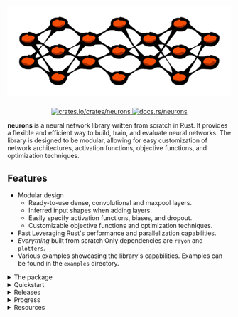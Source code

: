 <h1 align="center">
  <img src="https://raw.githubusercontent.com/hallvardnmbu/neurons/main/documentation/neurons-long-white-bg.svg", alt="neurons">
  <br>
</h1>

<div align="center">
  <a href="https://crates.io/crates/neurons">
    <img src="https://img.shields.io/crates/v/neurons" alt="crates.io/crates/neurons"/>
  </a>
  <a href="https://docs.rs/neurons">
    <img src="https://docs.rs/neurons/badge.svg" alt="docs.rs/neurons"/>
  </a>
</div>

<b>neurons</b> is a neural network library written from scratch in Rust. It provides a flexible and efficient way to build, train, and evaluate neural networks. The library is designed to be modular, allowing for easy customization of network architectures, activation functions, objective functions, and optimization techniques.

## Features

- Modular design
  - Ready-to-use dense, convolutional and maxpool layers.
  - Inferred input shapes when adding layers.
  - Easily specify activation functions, biases, and dropout.
  - Customizable objective functions and optimization techniques.
- Fast
  Leveraging Rust's performance and parallelization capabilities.
- <i>Everything</i> built from scratch
  Only dependencies are `rayon` and `plotters`.
- Various examples showcasing the library's capabilities.
  Examples can be found in the `examples` directory.

<details>
  <summary>The package</summary>

  The package is divided into separate modules, each containing different parts of the library, everything being connected through the `network` module.

  ### Core

  - `tensor`
    Describes the custom tensor struct and its operations.
    A tensor is here divided into four different types:
    - `Single`: One-dimensional data (`Vec<_>`).
    - `Double`: Two-dimensional data (`Vec<Vec<_>>`).
    - `Triple`: Three-dimensional data (`Vec<Vec<Vec<_>>>`).
    - `Quadruple`: Four-dimensional data (`Vec<Vec<Vec<Vec<_>>>>`).
    Each shape following the same pattern of operations, but with increasing dimensions.
    Thus, every tensor contains information about its shape and data.
    The reason for wrapping the data in this way is to easily allow for dynamic shapes and types in the network.
  - `random`
    Functionality for random number generation.

  ### Layers

  - `dense`
    Describes the dense layer and its operations.
  - `convolution`
    Describes the convolutional layer and its operations.
    If the input is a tensor of shape `Single`, the layer will automatically reshape it into a `Triple` tensor.
  - `maxpool`
    Describes the maxpool layer and its operations.
    If the input is a tensor of shape `Single`, the layer will automatically reshape it into a `Triple` tensor.

  ### Functions

  - `activation`
    Contains all the possible activation functions to be used.
  - `objective`
    Contains all the possible objective functions to be used.
  - `optimizer`
    Contains all the possible optimization techniques to be used.
</details>

<details>
  <summary>Quickstart</summary>

  ```rust
  use neurons::{activation, network, objective, optimizer, tensor};

  fn main() {

      // New feedforward network with input shape (1, 28, 28)
      let mut network = network::Network::new(tensor::Shape::Triple(1, 28, 28));

      // Convolution(filters, kernel, stride, padding, activation, Some(dropout))
      network.convolution(5, (3, 3), (1, 1), (1, 1), activation::Activation::ReLU, None);

      // Maxpool(kernel, stride)
      network.maxpool((2, 2), (2, 2));

      // Dense(outputs, activation, bias, Some(dropout))
      network.dense(100, activation::Activation::ReLU, false, None);

      // Dense(outputs, activation, bias, Some(dropout))
      network.dense(10, activation::Activation::Softmax, false, None);

      network.set_optimizer(
          optimizer::Optimizer::AdamW(
              optimizer::AdamW {
                  learning_rate: 0.001,
                  beta1: 0.9,
                  beta2: 0.999,
                  epsilon: 1e-8,
                  decay: 0.01,

                  // To be filled by the network:
                  momentum: vec![],
                  velocity: vec![],
              }
          )
      );
      network.set_objective(
          objective::Objective::MSE,    // Objective function
          Some((-1f32, 1f32))           // Gradient clipping
      );

      println!("{}", network);          // Display the network

      let (x, y) = {  };                // Add your data here
      let validation = Some((0.2, 5));  // 20% val. & early stopping if val. loss increases 5 times
      let batch = 32;                   // Minibatch size
      let epochs = 100;                 // Number of epochs
      let print = Some(10);             // Print every 10th epoch
      let (train_loss, val_loss) = network.learn(x, y, validation, batch, epochs, print);
  }
  ```
</details>

<details>
  <summary>Releases</summary>

  ## 2.0.2 (Improved compatability of differing layers)

  Layers now automatically reshape input tensors to the correct shape.
  I.e., your network could be conv->dense->conv etc.
  Earlier versions only allowed conv/maxpool->dense connections.

  Note: While this is now possible, some testing proved this to be sub-optimal in terms of performance.

  ## 2.0.1 (Optimized optimizer step)

  Combines operations to single-loop instead of repeadedly iterating over the `tensor::Tensor`'s.

  ### Benchmarking examples/example_benchmark.rs (mnist version)

  ```raw
  v2.0.1: 16.504570304s (1.05x speedup)
  v2.0.0: 17.268632412s
  ```

  ## 2.0.0 (Fix batched weight updates)

  * Weight updates are now batched correctly.
    - See `network::Network::learn` for details.

  ### Benchmarking examples/example_benchmark.rs (mnist version)

  ```raw
  batched (128): 17.268632412s (4.82x speedup)
  unbatched (1): 83.347593292s
  ```

  ## 1.1.0 (Improved optimizer step)

  * Optimizer step more intuitive and easy to read.
  * Using `tensor::Tensor` instead of manually handing vectors.

  ## 1.0.0 (Fully working integrated network)

  * Network of Convolutional and Dense layers works.

  ## 0.3.0 (Batched training; parallelization)

  * Batched training (`network::Network::learn`)
  * Parallelization of batches (`rayon`)

  ### Benchmarking examples/example_benchmark.rs (iris version)

  ```raw
  v0.3.0: 0.318811179s (6.95x speedup)
  v0.2.2: 2.218362758s
  ```

  ## 0.2.2 (Convolution)

  * Convolutional layer
  * Improved documentation

  ## 0.2.0 (Feedback)

  * Feedback connections

  ## 0.1.5

  * Improved documentation

  ## 0.1.1

  * Custom tensor struct
  * Unit tests

  ## 0.1.0 (Dense)

  * Dense feedforward network
  * Activation functions
  * Objective functions
  * Optimization techniques

</details>

<details>
  <summary>Progress</summary>

  ## Layer types
    - [x] Dense
    - [x] Convolutional
      - [x] Forward pass
        - [x] Padding
        - [x] Stride
        - [ ] Dilation
      - [x] Backward pass
        - [x] Padding
        - [x] Stride
        - [ ] Dilation
      - [x] Max pooling

  ## Activation functions
    - [x] Linear
    - [x] Sigmoid
    - [x] Tanh
    - [x] ReLU
    - [x] LeakyReLU
    - [x] Softmax

  ## Objective functions
    - [x] AE
    - [x] MAE
    - [x] MSE
    - [x] RMSE
    - [x] CrossEntropy
    - [x] BinaryCrossEntropy
    - [x] KLDivergence

  ## Optimization techniques
    - [x] SGD
    - [x] SGDM
    - [x] Adam
    - [x] AdamW
    - [x] RMSprop
    - [x] Minibatch

  ## Architecture
    - [x] Feedforward (dubbed `Network`)
    - [ ] Recurrent
    - [ ] Skip connections
    - [ ] Feedback connections
      - [x] Dense to Dense
      - [ ] Dense to Convolutional
      - [ ] Convolutional to Dense
      - [ ] Convolutional to Convolutional

  ### Feedback
    - [ ] Selectable gradient accumulation
    - [ ] Selectable __loops__ integration wrt. updating weights
    - [ ] Improved feedback logic wrt. output/input-shapes

  ## Regularization
    - [x] Dropout
    - [x] Early stopping
    - [ ] Batch normalization

  ## Parallelization
    - [x] Parallelization of batches
    - [ ] Other parallelization?
      - NOTE: Slowdown when parallelizing _everything_ (commit: 1f94cea56630a46d40755af5da20714bc0357146).

  ## Testing
    - [x] Unit tests
      - [x] Thorough testing of activation functions
      - [x] Thorough testing of objective functions
      - [x] Thorough testing of optimization techniques
      - [ ] Thorough testing of feedback scaling (wrt. gradients)
    - [x] Integration tests
      - [x] Network forward pass
      - [x] Network backward pass
      - [x] Network training (i.e., weight updates)

  ## Examples
    - [x] XOR
    - [x] Iris
      - [x] MLP
      - [ ] MLP + Feedback
    - [ ] Linear regression
      - [ ] MLP
      - [ ] MLP + Feedback
    - [ ] Classification TBA.
      - [ ] MLP
      - [ ] MLP + Feedback
    - [ ] MNIST
      - [ ] MLP
      - [ ] MLP + Feedback
      - [x] CNN
      - [ ] CNN + Feedback
    - [ ] CIFAR-10
      - [ ] CNN
      - [ ] CNN + Feedback

  ## Other
    - [x] Documentation
    - [x] Custom random weight initialization
    - [x] Custom tensor type
    - [x] Plotting
    - [x] Data from file
      - [ ] General data loading functionality
    - [x] Custom icon/image for documentation
    - [x] Custom stylesheet for documentation
    - [x] Add number of parameters when displaying `Network`
    - [ ] Network type specification (e.g. f32, f64)
    - [ ] Serialisation (saving and loading)
      - [ ] Single layer weights
      - [ ] Entire network weights
      - [ ] Custom (binary) file format, with header explaining contents
    - [ ] Logging

</details>

<details>
  <summary>Resources</summary>

  ## Sources

  * [backpropagation](https://towardsdatascience.com/backpropagation-from-scratch-how-neural-networks-really-work-36ee4af202bf)
  * [softmax](https://e2eml.school/softmax)
  * [momentum](https://pytorch.org/docs/stable/generated/torch.optim.SGD.html)
  * [Adam](https://pytorch.org/docs/stable/generated/torch.optim.Adam.html)
  * [AdamW](https://pytorch.org/docs/stable/generated/torch.optim.AdamW.html)
  * [RMSprop](https://pytorch.org/docs/stable/generated/torch.optim.RMSprop.html)
  * [convolution 1](https://deeplearning.cs.cmu.edu/F21/document/recitation/Recitation5/CNN_Backprop_Recitation_5_F21.pdf)
  * [convolution 2](https://www.jefkine.com/general/2016/09/05/backpropagation-in-convolutional-neural-networks/)
  * [convolution 3](https://sites.cc.gatech.edu/classes/AY2021/cs7643_spring/assets/L11_CNNs.pdf)

  ### Tools used

  * [GitHub Copilot](https://github.com/features/copilot)
  * [ChatGPT](https://chatgpt.com)
  * [Mistral](https://chat.mistral.ai/chat)
  * [Claude](https://claude.ai)

  ## Inspiration

  * [candle](https://github.com/huggingface/candle/tree/main)
  * [rust-simple-nn](https://github.com/danhper/rust-simple-nn/tree/master)

</details>
